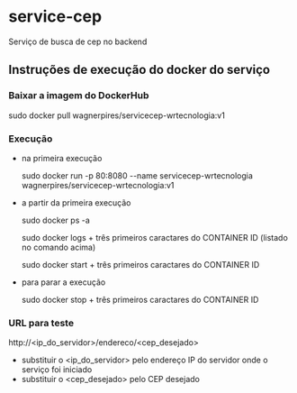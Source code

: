 # service-cep

Serviço de busca de cep no backend

## Instruções de execução do docker do serviço

### Baixar a imagem do DockerHub
sudo docker pull wagnerpires/servicecep-wrtecnologia:v1

### Execução

* na primeira execução

  sudo docker run -p 80:8080 --name servicecep-wrtecnologia wagnerpires/servicecep-wrtecnologia:v1

* a partir da primeira execução

  sudo docker ps -a

  sudo docker logs + três primeiros caractares do CONTAINER ID (listado no comando acima)
  
  sudo docker start + três primeiros caractares do CONTAINER ID

* para parar a execução

  sudo docker stop + três primeiros caractares do CONTAINER ID

### URL para teste

http://<ip_do_servidor>/endereco/<cep_desejado>
  
* substituir o <ip_do_servidor> pelo endereço IP do servidor onde o serviço foi iniciado
* substituir o <cep_desejado> pelo CEP desejado
